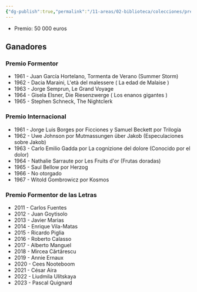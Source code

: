 ```yaml
---
{"dg-publish":true,"permalink":"/11-areas/02-biblioteca/colecciones/premio-formentor-de-las-letras/","noteIcon":""}
---
```



- Premio: 50 000 euros
## Ganadores
### Premio Formentor
- 1961 - Juan García Hortelano, Tormenta de Verano (Summer Storm)
- 1962 - Dacia Maraini, L'età del malessere ( La edad de Malaise )
- 1963 - Jorge Semprun, Le Grand Voyage
- 1964 - Gisela Elsner, Die Riesenzwerge ( Los enanos gigantes )
- 1965 - Stephen Schneck, The Nightclerk
### Premio Internacional
- 1961 - Jorge Luis Borges por Ficciones y Samuel Beckett por Trilogía
- 1962 - Uwe Johnson por Mutmassungen über Jakob (Especulaciones sobre Jakob)
- 1963 - Carlo Emilio Gadda por La cognizione del dolore (Conocido por el dolor)
- 1964 - Nathalie Sarraute por Les Fruits d'or (Frutas doradas)
- 1965 - Saul Bellow por Herzog
- 1966 - No otorgado
- 1967 - Witold Gombrowicz por Kosmos
### Premio Formentor de las Letras
- 2011 - Carlos Fuentes
- 2012 - Juan Goytisolo​
- 2013 - Javier Marias​
- 2014 - Enrique Vila-Matas
- 2015 - Ricardo Piglia
- 2016 - Roberto Calasso
- 2017 - Alberto Manguel
- 2018 - Mircea Cărtărescu
- 2019 - Annie Ernaux
- 2020 - Cees Nooteboom​
- 2021 - César Aira
- 2022 - Liudmila Ulítskaya​
- 2023 - Pascal Quignard​